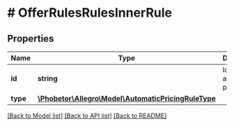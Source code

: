 # # OfferRulesRulesInnerRule

## Properties

Name | Type | Description | Notes
------------ | ------------- | ------------- | -------------
**id** | **string** | Identifier of a automatic pricing rule. |
**type** | [**\Phobetor\Allegro\Model\AutomaticPricingRuleType**](AutomaticPricingRuleType.md) |  |

[[Back to Model list]](../../README.md#models) [[Back to API list]](../../README.md#endpoints) [[Back to README]](../../README.md)
